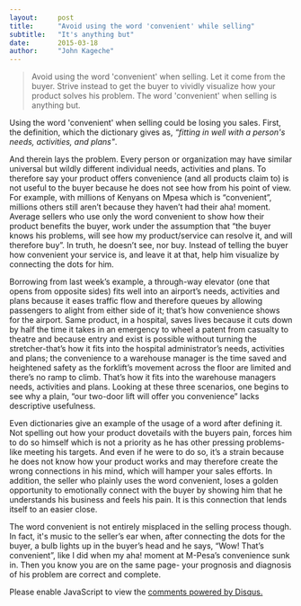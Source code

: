 ```yaml
---
layout:     post
title:      "Avoid using the word 'convenient' while selling"
subtitle:   "It's anything but"
date:       2015-03-18
author:     "John Kageche"
---
```


<blockquote>Avoid using the word 'convenient' when selling. Let it come from the buyer. Strive instead to get the buyer to vividly visualize how your product solves his problem. The word 'convenient' when selling is anything but.</blockquote>

<p>Using the word 'convenient' when selling could be losing you sales. First, the definition, which the dictionary gives as, <i>“fitting in well with a person's needs, activities, and plans"</i>.</p>

<p>And therein lays the problem. Every person or organization may have similar universal but wildly different individual needs, activities and plans. To therefore say your product offers convenience (and all products claim to) is not useful to the buyer because he does not see how from his point of view. For example, with millions of Kenyans on Mpesa which is “convenient”, millions others still aren’t because they haven’t had their aha! moment. Average sellers who use only the word convenient to show how their product benefits the buyer, work under the assumption that “the buyer knows his problems, will see how my product/service can resolve it, and will therefore buy”. In truth, he doesn’t see, nor buy. Instead of telling the buyer how convenient your service is, and leave it at that, help him visualize by connecting the dots for him.</p> 

<p>Borrowing from last week’s example, a through-way elevator (one that opens from opposite sides) fits well into an airport’s needs, activities and plans because it eases traffic flow and therefore queues by allowing passengers to alight from either side of it; that’s how convenience shows for the airport. Same product, in a hospital, saves lives because it cuts down by half the time it takes in an emergency to wheel a patent from casualty to theatre and because entry and exist is possible without turning the stretcher-that’s how it fits into the hospital administrator’s needs, activities and plans; the convenience to a warehouse manager is the time saved and heightened safety as the forklift’s movement across the floor are limited and there’s no ramp to climb.  That’s how it fits into the warehouse managers needs, activities and plans. Looking at these three scenarios, one begins to see why a plain, “our two-door lift will offer you convenience” lacks descriptive usefulness.</p> 

<p>Even dictionaries give an example of the usage of a word after defining it. Not spelling out how your product dovetails with the buyers pain, forces him to do so himself which is not a priority as he has other pressing problems- like meeting his targets. And even if he were to do so, it’s a strain because he does not know how your product works and may therefore create the wrong connections in his mind, which will hamper your sales efforts. In addition, the seller who plainly uses the word convenient, loses a golden opportunity to emotionally connect with the buyer by showing him that he understands his business and feels his pain. It is this connection that lends itself to an easier close.</p>

<p>The word convenient is not entirely misplaced in the selling process though. In fact, it's music to the seller’s ear when, after connecting the dots for the buyer, a bulb lights up in the buyer’s head and he says, “Wow! That’s convenient”, like I did when my aha! moment at M-Pesa’s convenience sunk in. Then you know you are on the same page-  your prognosis and diagnosis of his problem are correct and complete.</p> 

<div id="disqus_thread"></div>
<script type="text/javascript">
    /* * * CONFIGURATION VARIABLES * * */
    var disqus_shortname = 'lendmeyourears';
    var disqus_identifier = '2015-03-18';
    
    /* * * DON'T EDIT BELOW THIS LINE * * */
    (function() {
        var dsq = document.createElement('script'); dsq.type = 'text/javascript'; dsq.async = true;
        dsq.src = '//' + disqus_shortname + '.disqus.com/embed.js';
        (document.getElementsByTagName('head')[0] || document.getElementsByTagName('body')[0]).appendChild(dsq);
    })();
</script>
<noscript>Please enable JavaScript to view the <a href="https://disqus.com/?ref_noscript" rel="nofollow">comments powered by Disqus.</a></noscript>
<script type="text/javascript"><!--
//<![CDATA[
	twatchData = 'page='+encodeURIComponent( window.location );
	if( typeof document.referrer != 'undefined' && document.referrer != '' ) {
		twatchData += '&ref='+encodeURIComponent( document.referrer );
	}
	twatchData += '&no_cookies=true';
	if( typeof screen.width != 'undefined' ) {
		twatchData += '&resolution='+screen.width+'x'+screen.height;
	}
	document.write('<scr'+'ipt type="text/javascript" '+
	'src="http://www.lendmeyourears.co.ke/twatch/remote/js_logger.php?'+twatchData+'">'+
	'</scr'+'ipt>');
//]]>
//--></script>